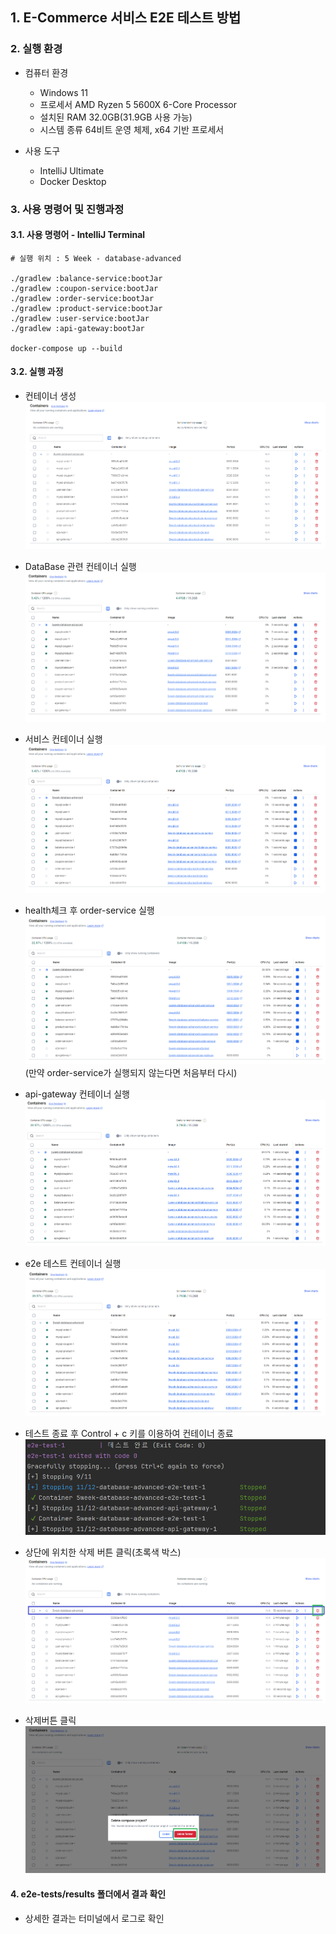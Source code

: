 ## 1. E-Commerce 서비스 E2E 테스트 방법

### 2. 실행 환경

- 컴퓨터 환경
    - Windows 11
    - 프로세서 AMD Ryzen 5 5600X 6-Core Processor
    - 설치된 RAM	32.0GB(31.9GB 사용 가능)
    - 시스템 종류	64비트 운영 체제, x64 기반 프로세서

- 사용 도구
    - IntelliJ Ultimate
    - Docker Desktop


### 3. 사용 명령어 및 진행과정

#### 3.1. 사용 명령어 - IntelliJ Terminal
```
# 실행 위치 : 5 Week - database-advanced

./gradlew :balance-service:bootJar
./gradlew :coupon-service:bootJar
./gradlew :order-service:bootJar
./gradlew :product-service:bootJar
./gradlew :user-service:bootJar
./gradlew :api-gateway:bootJar

docker-compose up --build
```

#### 3.2. 실행 과정

- 컨테이너 생성
![test-1.png](images/test-1.png)


- DataBase 관련 컨테이너 실행
![test-2.png](images/test-2.png)


- 서비스 컨테이너 실행
![test-3.png](images/test-3.png)


- health체크 후 order-service 실행
![test-4.png](images/test-4.png)
(만약 order-service가 실행되지 않는다면 처음부터 다시)


- api-gateway 컨테이너 실행
![test-5.png](images/test-5.png)


- e2e 테스트 컨테이너 실행
![test-6.png](images/test-6.png)


- 테스트 종료 후 Control + c 키를 이용하여 컨테이너 종료
![test-7.png](images/test-7.png)


- 상단에 위치한 삭제 버튼 클릭(초록색 박스)
![test-8.png](images/test-8.png)


- 삭제버튼 클릭
![test-9.png](images/test-9.png)


#### 4. e2e-tests/results 폴더에서 결과 확인

- 상세한 결과는 터미널에서 로그로 확인











